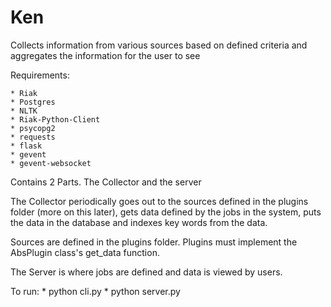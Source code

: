 Ken
===========

Collects information from various sources based on defined criteria and aggregates the information for the user to see

Requirements:

	* Riak
	* Postgres
	* NLTK
	* Riak-Python-Client
	* psycopg2
	* requests
	* flask
	* gevent
	* gevent-websocket

Contains 2 Parts. The Collector and the server


The Collector periodically goes out to the sources defined in the plugins folder (more on this later), gets data defined by the jobs in the system, puts the data in the database and indexes key words from the data.

Sources are defined in the plugins folder. Plugins must implement the AbsPlugin class's get_data function.

The Server is where jobs are defined and data is viewed by users.

To run:
	* python cli.py
	* python server.py